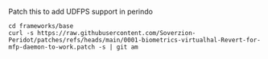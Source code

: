 Patch this to add UDFPS support in perindo

```
cd frameworks/base
curl -s https://raw.githubusercontent.com/Soverzion-Peridot/patches/refs/heads/main/0001-biometrics-virtualhal-Revert-for-mfp-daemon-to-work.patch -s | git am
```